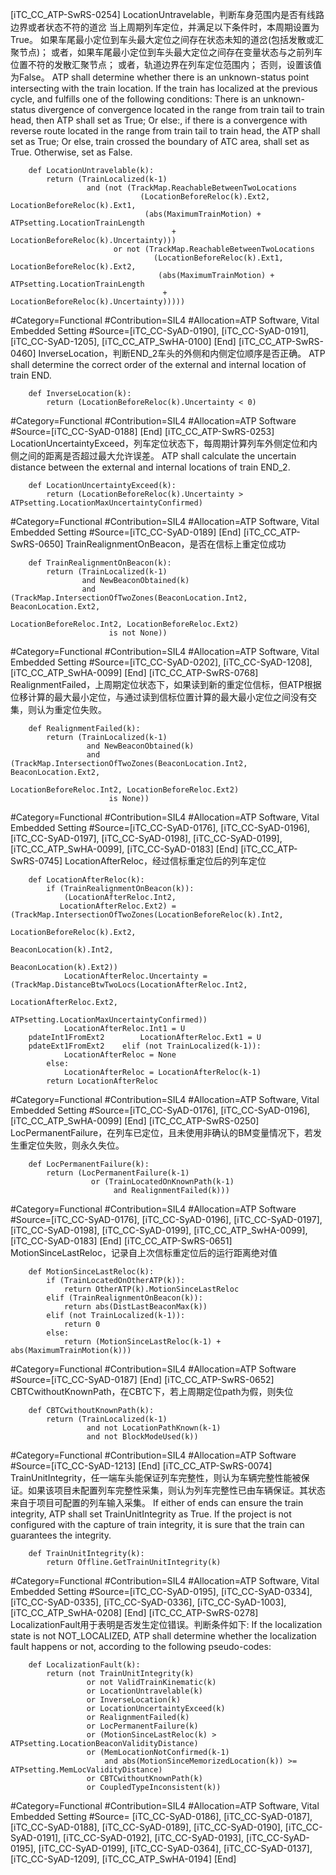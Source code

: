 ﻿
[iTC_CC_ATP-SwRS-0254]
LocationUntravelable，判断车身范围内是否有线路边界或者状态不符的道岔
当上周期列车定位，并满足以下条件时，本周期设置为True。
如果车尾最小定位到车头最大定位之间存在状态未知的道岔(包括发散或汇聚节点)；
或者，如果车尾最小定位到车头最大定位之间存在变量状态与之前列车位置不符的发散汇聚节点；
或者，轨道边界在列车定位范围内；
否则，设置该值为False。
ATP shall determine whether there is an unknown-status point intersecting with the train location.
If the train has localized at the previous cycle, and fulfills one of the following conditions:
There is an unknown-status divergence of convergence located in the range from train tail to train head, then ATP shall set as True;
Or else:, if there is a convergence with reverse route located in the range from train tail to train head, the ATP shall set as True;
Or else, train crossed the boundary of ATC area, shall set as True.
Otherwise, set as False.
```
	def LocationUntravelable(k):
	    return (TrainLocalized(k-1)
	             and (not (TrackMap.ReachableBetweenTwoLocations
	                         (LocationBeforeReloc(k).Ext2, LocationBeforeReloc(k).Ext1,
	                          (abs(MaximumTrainMotion) + ATPsetting.LocationTrainLength
	                                + LocationBeforeReloc(k).Uncertainty)))
	                   or not (TrackMap.ReachableBetweenTwoLocations
	                            (LocationBeforeReloc(k).Ext1, LocationBeforeReloc(k).Ext2,
	                             (abs(MaximumTrainMotion) + ATPsetting.LocationTrainLength
	                              + LocationBeforeReloc(k).Uncertainty)))))
```
\#Category=Functional
\#Contribution=SIL4
\#Allocation=ATP Software, Vital Embedded Setting
\#Source=[iTC_CC-SyAD-0190], [iTC_CC-SyAD-0191], [iTC_CC-SyAD-1205], [iTC_CC_ATP_SwHA-0100]
[End]
[iTC_CC_ATP-SwRS-0460]
InverseLocation，判断END_2车头的外侧和内侧定位顺序是否正确。
ATP shall determine the correct order of the external and internal location of train END.
```
	def InverseLocation(k):
	    return (LocationBeforeReloc(k).Uncertainty < 0)
```
\#Category=Functional
\#Contribution=SIL4
\#Allocation=ATP Software
\#Source=[iTC_CC-SyAD-0188]
[End]
[iTC_CC_ATP-SwRS-0253]
LocationUncertaintyExceed，列车定位状态下，每周期计算列车外侧定位和内侧之间的距离是否超过最大允许误差。
ATP shall calculate the uncertain distance between the external and internal locations of train END_2.
```
	def LocationUncertaintyExceed(k):
	    return (LocationBeforeReloc(k).Uncertainty > ATPsetting.LocationMaxUncertaintyConfirmed)
```
\#Category=Functional
\#Contribution=SIL4
\#Allocation=ATP Software, Vital Embedded Setting
\#Source=[iTC_CC-SyAD-0189]
[End]
[iTC_CC_ATP-SwRS-0650]
TrainRealignmentOnBeacon，是否在信标上重定位成功
```
	def TrainRealignmentOnBeacon(k):
	    return (TrainLocalized(k-1)
	            and NewBeaconObtained(k)
	            and (TrackMap.IntersectionOfTwoZones(BeaconLocation.Int2, BeaconLocation.Ext2,
	                                                    LocationBeforeReloc.Int2, LocationBeforeReloc.Ext2)
	                  is not None))
```
\#Category=Functional
\#Contribution=SIL4
\#Allocation=ATP Software, Vital Embedded Setting
\#Source=[iTC_CC-SyAD-0202], [iTC_CC-SyAD-1208], [iTC_CC_ATP_SwHA-0099]
[End]
[iTC_CC_ATP-SwRS-0768]
RealignmentFailed，上周期定位状态下，如果读到新的重定位信标，但ATP根据位移计算的最大最小定位，与通过读到信标位置计算的最大最小定位之间没有交集，则认为重定位失败。
```
	def RealignmentFailed(k):
	    return (TrainLocalized(k-1)
	             and NewBeaconObtained(k)
	             and (TrackMap.IntersectionOfTwoZones(BeaconLocation.Int2, BeaconLocation.Ext2,
	                                                    LocationBeforeReloc.Int2, LocationBeforeReloc.Ext2)
	                  is None))
```
\#Category=Functional
\#Contribution=SIL4
\#Allocation=ATP Software, Vital Embedded Setting
\#Source=[iTC_CC-SyAD-0176], [iTC_CC-SyAD-0196], [iTC_CC-SyAD-0197], [iTC_CC-SyAD-0198], [iTC_CC-SyAD-0199], [iTC_CC_ATP_SwHA-0099], [iTC_CC-SyAD-0183]
[End]
[iTC_CC_ATP-SwRS-0745]
LocationAfterReloc，经过信标重定位后的列车定位
```
	def LocationAfterReloc(k):
	    if (TrainRealignmentOnBeacon(k)):
	        (LocationAfterReloc.Int2,
	       LocationAfterReloc.Ext2) = (TrackMap.IntersectionOfTwoZones(LocationBeforeReloc(k).Int2,
	                                                                               LocationBeforeReloc(k).Ext2,
	                                                                               BeaconLocation(k).Int2,
	                                                                               BeaconLocation(k).Ext2))
	        LocationAfterReloc.Uncertainty = (TrackMap.DistanceBtwTwoLocs(LocationAfterReloc.Int2,
	                                                                                  LocationAfterReloc.Ext2,
	                                                           ATPsetting.LocationMaxUncertaintyConfirmed))
	        LocationAfterReloc.Int1 = U
	pdateInt1FromExt2        LocationAfterReloc.Ext1 = U
	pdateExt1FromExt2    elif (not TrainLocalized(k-1)):
	        LocationAfterReloc = None
	    else:
	        LocationAfterReloc = LocationAfterReloc(k-1)
	    return LocationAfterReloc
```
\#Category=Functional
\#Contribution=SIL4
\#Allocation=ATP Software, Vital Embedded Setting
\#Source=[iTC_CC-SyAD-0176], [iTC_CC-SyAD-0196], [iTC_CC_ATP_SwHA-0099]
[End]
[iTC_CC_ATP-SwRS-0250]
LocPermanentFailure，在列车已定位，且未使用非确认的BM变量情况下，若发生重定位失败，则永久失位。
```
	def LocPermanentFailure(k):
	    return (LocPermanentFailure(k-1)
	              or (TrainLocatedOnKnownPath(k-1)
	                   and RealignmentFailed(k)))
```
\#Category=Functional
\#Contribution=SIL4
\#Allocation=ATP Software
\#Source=[iTC_CC-SyAD-0176], [iTC_CC-SyAD-0196], [iTC_CC-SyAD-0197], [iTC_CC-SyAD-0198], [iTC_CC-SyAD-0199], [iTC_CC_ATP_SwHA-0099], [iTC_CC-SyAD-0183]
[End]
[iTC_CC_ATP-SwRS-0651]
MotionSinceLastReloc，记录自上次信标重定位后的运行距离绝对值
```
	def MotionSinceLastReloc(k):
	    if (TrainLocatedOnOtherATP(k)):
	        return OtherATP(k).MotionSinceLastReloc
	    elif (TrainRealignmentOnBeacon(k)):
	        return abs(DistLastBeaconMax(k))
	    elif (not TrainLocalized(k-1)):
	        return 0
	    else:
	        return (MotionSinceLastReloc(k-1) + abs(MaximumTrainMotion(k)))
```
\#Category=Functional
\#Contribution=SIL4
\#Allocation=ATP Software
\#Source=[iTC_CC-SyAD-0187]
[End]
[iTC_CC_ATP-SwRS-0652]
CBTCwithoutKnownPath，在CBTC下，若上周期定位path为假，则失位
```
	def CBTCwithoutKnownPath(k):
	    return (TrainLocalized(k-1)
	             and not LocationPathKnown(k-1)
	             and not BlockModeUsed(k))
```
\#Category=Functional
\#Contribution=SIL4
\#Allocation=ATP Software
\#Source=[iTC_CC-SyAD-1213]
[End]
[iTC_CC_ATP-SwRS-0074]
TrainUnitIntegrity，任一端车头能保证列车完整性，则认为车辆完整性能被保证。如果该项目未配置列车完整性采集，则认为列车完整性已由车辆保证。其状态来自于项目可配置的列车输入采集。
If either of ends can ensure the train integrity, ATP shall set TrainUnitIntegrity as True. If the project is not configured with the capture of train integrity, it is sure that the train can guarantees the integrity.
```
	def TrainUnitIntegrity(k):
	    return Offline.GetTrainUnitIntegrity(k)
```
\#Category=Functional
\#Contribution=SIL4
\#Allocation=ATP Software, Vital Embedded Setting
\#Source=[iTC_CC-SyAD-0195], [iTC_CC-SyAD-0334], [iTC_CC-SyAD-0335], [iTC_CC-SyAD-0336], [iTC_CC-SyAD-1003], [iTC_CC_ATP_SwHA-0208]
[End]
[iTC_CC_ATP-SwRS-0278]
LocalizationFault用于表明是否发生定位错误。判断条件如下:
If the localization state is not NOT_LOCALIZED, ATP shall determine whether the localization fault happens or not, according to the following pseudo-codes:
```
	def LocalizationFault(k):
	    return (not TrainUnitIntegrity(k)
	             or not ValidTrainKinematic(k)
	             or LocationUntravelable(k)
	             or InverseLocation(k)
	             or LocationUncertaintyExceed(k)
	             or RealignmentFailed(k)
	             or LocPermanentFailure(k)
	             or (MotionSinceLastReloc(k) > ATPsetting.LocationBeaconValidityDistance)
	             or (MemLocationNotConfirmed(k-1)
	                 and abs(MotionSinceMemorizedLocation(k)) >= ATPsetting.MemLocValidityDistance)
	             or CBTCwithoutKnownPath(k)
	             or CoupledTypeInconsistent(k))
```
\#Category=Functional
\#Contribution=SIL4
\#Allocation=ATP Software, Vital Embedded Setting
\#Source= [iTC_CC-SyAD-0186], [iTC_CC-SyAD-0187], [iTC_CC-SyAD-0188], [iTC_CC-SyAD-0189], [iTC_CC-SyAD-0190], [iTC_CC-SyAD-0191], [iTC_CC-SyAD-0192], [iTC_CC-SyAD-0193], [iTC_CC-SyAD-0195], [iTC_CC-SyAD-0199], [iTC_CC-SyAD-0364], [iTC_CC-SyAD-0137], [iTC_CC-SyAD-1209], [iTC_CC_ATP_SwHA-0194]
[End]

